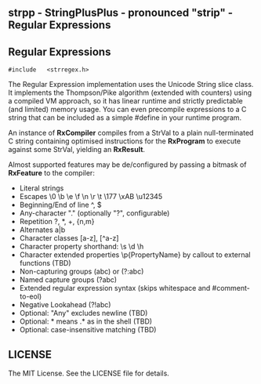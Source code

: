 ## strpp - StringPlusPlus - pronounced "strip" - Regular Expressions

## Regular Expressions

`#include	<strregex.h>`

The Regular Expression implementation uses the Unicode String slice class.
It implements the Thompson/Pike algorithm (extended with counters) using a compiled VM approach,
so it has linear runtime and strictly predictable (and limited) memory usage.
You can even precompile expressions to a C string that can be included as a simple #define in your runtime program.

An instance of <strong>RxCompiler</strong> compiles from a StrVal
to a plain null-terminated C string containing optimised instructions
for the <strong>RxProgram</strong> to execute against some StrVal,
yielding an <strong>RxResult</strong>.

Almost supported features may be de/configured by passing a bitmask of <strong>RxFeature</strong> to the compiler:
- Literal strings
- Escapes \0 \b \e \f \n \r \t \177 \xAB \u12345
- Beginning/End of line ^, $
- Any-character "." (optionally "?", configurable)
- Repetition ?, *, +, {n,m}
- Alternates a|b
- Character classes [a-z], [^a-z]
- Character property shorthand: \s \d \h
- Character extended properties \p{PropertyName} by callout to external functions (TBD)
- Non-capturing groups (abc) or (?:abc)
- Named capture groups (?<foo>abc)
- Extended regular expression syntax (skips whitespace and #comment-to-eol)
- Negative Lookahead (?!abc)
- Optional: "Any" excludes newline (TBD)
- Optional: * means .* as in the shell (TBD)
- Optional: case-insensitive matching (TBD)

## LICENSE

The MIT License. See the LICENSE file for details.

